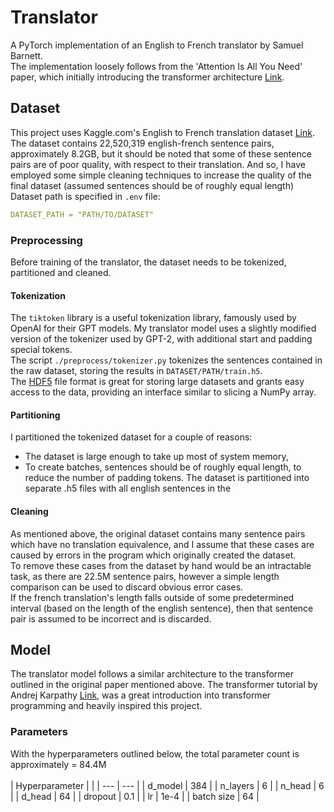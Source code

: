 # Translator

A PyTorch implementation of an English to French translator by Samuel Barnett.</br>
The implementation loosely follows from the 'Attention Is All You Need' paper, which initially introducing the transformer architecture [Link](https://arxiv.org/pdf/1706.03762.pdf).

## Dataset
This project uses Kaggle.com's English to French translation dataset [Link](https://www.kaggle.com/datasets/dhruvildave/en-fr-translation-dataset).</br>
The dataset contains 22,520,319 english-french sentence pairs, approximately 8.2GB, but it should be noted that some of these sentence pairs are of poor quality, with respect to their translation. And so, I have employed some simple cleaning techniques to increase the quality of the final dataset (assumed sentences should be of roughly equal length)</br>
Dataset path is specified in `.env` file: 
```yaml
DATASET_PATH = "PATH/TO/DATASET"
```

### Preprocessing
Before training of the translator, the dataset needs to be tokenized, partitioned and cleaned.

#### Tokenization
The `tiktoken` library is a useful tokenization library, famously used by OpenAI for their GPT models. My translator model uses a slightly modified version of the tokenizer used by GPT-2, with additional start and padding special tokens.</br>
The script `./preprocess/tokenizer.py` tokenizes the sentences contained in the raw dataset, storing the results in `DATASET/PATH/train.h5`.</br>
The [HDF5](https://docs.h5py.org/en/stable/) file format is great for storing large datasets and grants easy access to the data, providing an interface similar to slicing a NumPy array.

#### Partitioning
I partitioned the tokenized dataset for a couple of reasons:
 - The dataset is large enough to take up most of system memory,
 - To create batches, sentences should be of roughly equal length, to reduce the number of padding tokens.
The dataset is partitioned into separate .h5 files with all english sentences in the 


#### Cleaning
As mentioned above, the original dataset contains many sentence pairs which have no translation equivalence, and I assume that these cases are caused by errors in the program which originally created the dataset.</br>
To remove these cases from the dataset by hand would be an intractable task, as there are 22.5M sentence pairs, however a simple length comparison can be used to discard obvious error cases. </br>
If the french translation's length falls outside of some predetermined interval (based on the length of the english sentence), then that sentence pair is assumed to be incorrect and is discarded.

## Model
The translator model follows a similar architecture to the transformer outlined in the original paper mentioned above. The transformer tutorial by Andrej Karpathy [Link](https://youtu.be/kCc8FmEb1nY), was a great introduction into transformer programming and heavily inspired this project.

### Parameters
With the hyperparameters outlined below, the total parameter count is approximately = 84.4M</br>
</br>
| Hyperparameter |  |
| --- | --- |
| d_model | 384 |
| n_layers | 6 |
| n_head | 6 |
| d_head | 64 |
| dropout | 0.1 |
| lr | 1e-4 |
| batch size | 64 |